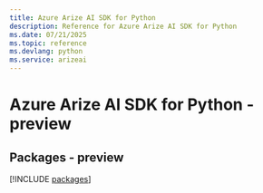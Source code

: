 ```yaml
---
title: Azure Arize AI SDK for Python
description: Reference for Azure Arize AI SDK for Python
ms.date: 07/21/2025
ms.topic: reference
ms.devlang: python
ms.service: arizeai
---
```

# Azure Arize AI SDK for Python - preview
## Packages - preview
[!INCLUDE [packages](arize-ai-index.md)]